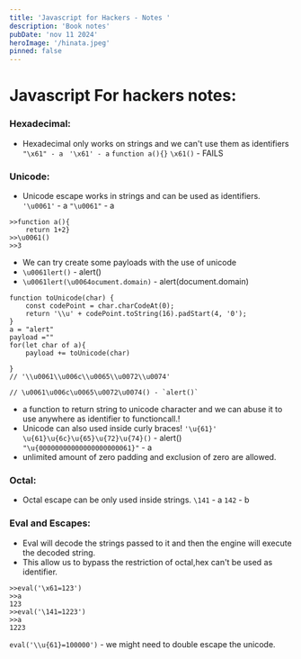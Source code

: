 ```yaml
---
title: 'Javascript for Hackers - Notes '
description: 'Book notes'
pubDate: 'nov 11 2024'
heroImage: '/hinata.jpeg'
pinned: false
---
```



# Javascript For hackers notes:

### Hexadecimal:
- Hexadecimal only works on strings and we can't use them as identifiers
` "\x61" - a`
` '\x61' - a`
`function a(){}`
`\x61()` - FAILS

### Unicode:
- Unicode escape works in strings and can be used as identifiers.
`'\u0061'` - a
`"\u0061"` - a
```
>>function a(){
    return 1+2}
>>\u0061()
>>3
```
- We can try create some payloads with the use of unicode
- `\u0061lert()` - alert()
- `\u0061lert(\u0064ocument.domain)` - alert(document.domain)

```
function toUnicode(char) {
    const codePoint = char.charCodeAt(0);
    return '\\u' + codePoint.toString(16).padStart(4, '0');
}
a = "alert"
payload =""
for(let char of a){
    payload += toUnicode(char)
    
}
// '\\u0061\\u006c\\u0065\\u0072\\u0074'

// \u0061\u006c\u0065\u0072\u0074() - `alert()`
```
 - a function to return string to unicode character and we can abuse it to use anywhere as identifier to functioncall.!
 - Unicode can also used inside curly braces!
 `'\u{61}'`
`\u{61}\u{6c}\u{65}\u{72}\u{74}()` - alert()
`"\u{00000000000000000000061}"` - a
- unlimited amount of zero padding and exclusion of zero are allowed.

### Octal:
- Octal escape can be only used inside strings.
`\141` - a
`142` - b 

### Eval and Escapes:
- Eval will decode the strings passed to it and then the engine will execute the decoded string.
- This allow us to bypass the restriction of octal,hex can't be used as identifier.
```
>>eval('\x61=123')
>>a
123
>>eval('\141=1223')
>>a
1223
```
`eval('\\u{61}=100000')` - we might need to double escape the unicode.
